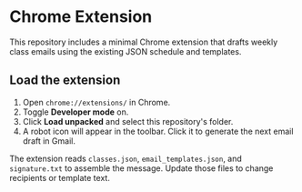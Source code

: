 # Chrome Extension

This repository includes a minimal Chrome extension that drafts weekly class emails using the existing JSON schedule and templates.

## Load the extension
1. Open `chrome://extensions/` in Chrome.
2. Toggle **Developer mode** on.
3. Click **Load unpacked** and select this repository's folder.
4. A robot icon will appear in the toolbar. Click it to generate the next email draft in Gmail.

The extension reads `classes.json`, `email_templates.json`, and `signature.txt` to assemble the message. Update those files to change recipients or template text.
